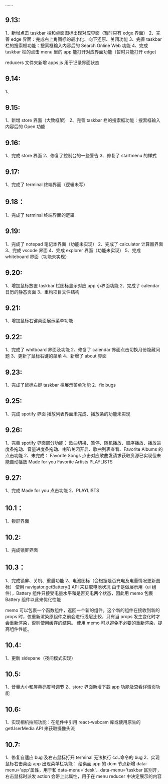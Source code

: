 ......

## 9.13:

1、新增点击 taskbar 栏和桌面图标出现对应界面（暂时只有 edge 界面）
2、完善 edge 界面：完成右上角图标的最小化、向下还原、关闭功能
3、完善 taskbar 栏的搜索框功能：搜索框输入内容后的 Search Online Web 功能
4、完成 taskbar 栏的点击 menu 里的 app 能打开对应界面功能（暂时只能打开 edge）

reducers 文件夹新增 apps.js 用于记录界面状态

## 9.14:

1、

## 9.15:

1、新增 store 界面（大致框架）
2、完善 taskbar 栏的搜索框功能：搜索框输入内容后的 Open 功能

## 9.16:

1、完成 store 界面
2、修复了控制台的一些警告
3、修复了 startmenu 的样式

## 9.17:

1、完成了 terminal 终端界面（逻辑未写）

## 9.18：

1、完成了 terminal 终端界面的逻辑

## 9.19:

1、完成了 notepad 笔记本界面（功能未实现）
2、完成了 calculator 计算器界面
3、完成 vscode 界面
4、完成 explorer 界面（功能未实现）
5、完成 whiteboard 界面（功能未实现）

## 9.20:

1、增加鼠标放置 taskbar 栏图标显示对应 app 小界面功能
2、完成了 calendar 日历的静态页面
3、重构项目文件结构

## 9.21:

1、增加鼠标右键桌面展示菜单功能

## 9.22:

1、完成了 whitboard 界面及功能
2、修复了 calendar 界面点击切换月份隐藏问题
3、更新了鼠标右键的菜单
4、新增了 about 界面

## 9.23:

1、完成了鼠标右键 taskbar 栏展示菜单功能
2、fix bugs

## 9.25:

1、完成 spotify 界面
播放列表界面未完成、播放条的功能未实现

## 9.26:

1、完善 spotify 界面部分功能：
歌曲切换、暂停、随机播放、顺序播放、播放进度条拖动、音量进度条拖动、喇叭关闭开启、歌曲列表查看、Favorite Albums 的点击功能
2、未完成：
Favorite Songs 点击对应歌曲发请求获取资源已实现但未能自动播放
Made for you
Favorite Artists
PLAYLISTS

## 9.27:

1、完成 Made for you 点击功能
2、PLAYLISTS

## 10.1：

1、锁屏界面

## 10.2:

1、完成锁屏界面

## 10.3：

1、完成锁屏、关机、重启功能
2、电池图标（会根据是否充电及电量情况更新图标）
使用 navigator.getBattery() API 来获取电池状况
由于是做展示用（ui 组件），Battery 组件只接受电量水平和是否充电两个状态，因此用 memo 包裹 Battery 组件以此来优化性能

memo 可以包裹一个函数组件，返回一个新的组件。这个新的组件在接收到新的 props 时，仅重新渲染原组件之前会进行浅层比较，只有当 props 发生变化时才会重新渲染，否则使用缓存的结果。
使用 memo 可以避免不必要的重新渲染，提高组件性能。

## 10.4:

1、更新 sidepane（夜间模式实现）

## 10.5:

1、音量大小和屏幕亮度可调节
2、store 界面新增下载 app 功能及查看详情页功能

## 10.6:

1、实现相机拍照功能：在组件中引用 react-webcam 库或使用原生的 getUserMedia API 来获取摄像头流

## 10.7:

1、修复自适应 bug 及右击鼠标打开 terminal 无法执行 cd..命令的 bug
2、实现鼠标右击桌面 app 出现菜单栏功能：
给桌面 app 的 dom 节点新增 data-menu='app'属性，用于和 data-menu='desk'、data-menu='taskbar 区别开，
右击鼠标时派发 action 会带上此属性，用于在 menu reducer 中决定展示的内容
